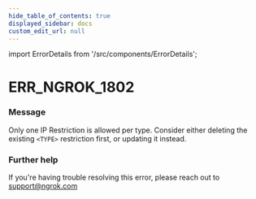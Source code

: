 ```yaml
---
hide_table_of_contents: true
displayed_sidebar: docs
custom_edit_url: null
---
```


import ErrorDetails from '/src/components/ErrorDetails';

# ERR_NGROK_1802

### Message
Only one IP Restriction is allowed per type. Consider either deleting the existing `<TYPE>` restriction first, or updating it instead.

### Further help
If you're having trouble resolving this error, please reach out to [support@ngrok.com](mailto:support@ngrok.com?subject=Help%20with%20ERR_NGROK_1802)

<ErrorDetails error='err_ngrok_1802' />
